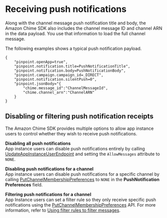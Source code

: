 # Receiving push notifications<a name="receive-notifications"></a>

Along with the channel message push notification title and body, the Amazon Chime SDK also includes the channel message ID and channel ARN in the data payload\. You use that information to load the full channel message\.

The following examples shows a typical push notification payload\.

```
{
    "pinpoint.openApp=true",
    "pinpoint.notification.title=PushNotificationTitle",
    "pinpoint.notification.body=PushNotificationBody",
    "pinpoint.campaign.campaign_id=_DIRECT",
    "pinpoint.notification.silentPush=0",
    "pinpoint.jsonBody="{
        "chime.message_id":"ChannelMessageId",
        "chime.channel_arn":"ChannelARN"
    }
}
```

## Disabling or filtering push notification receipts<a name="disable-filter-receipt"></a>

The Amazon Chime SDK provides multiple options to allow app instance users to control whether they wish to receive push notifications\.

**Disabling all push notifications**  
 App instance users can disable push notifications entirely by calling [UpdateAppInstanceUserEndpoint](https://docs.aws.amazon.com/chime-sdk/latest/APIReference/API_identity-chime_UpdateAppInstanceUserEndpoint.html) and setting the `AllowMessages` attribute to `NONE`\. 

**Disabling push notifications for a channel**  
App instance users can disable push notifications for a specific channel by calling [PutChannelMembershipPreferences](https://docs.aws.amazon.com/chime-sdk/latest/APIReference/API_messaging-chime_PutChannelMembershipPreferences.html) to `NONE` in the **PushNotification Preferences** field\. 

**Filtering push notifications for a channel**  
App Instance users can set a filter rule so they only receive specific push notifications using the [PutChannelMembershipPreferences](https://docs.aws.amazon.com/chime-sdk/latest/APIReference/API_messaging-chime_PutChannelMembershipPreferences.html) API\. For more information, refer to [Using filter rules to filter messages](filter-msgs.md)\. 